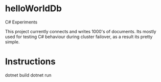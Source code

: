 # helloWorldDb

C# Experiments

This project currently connects and writes 1000's of documents.  Its mostly used for testing C# behaviour during cluster failover, as a result its pretty simple.

# Instructions

dotnet build
dotnet run
